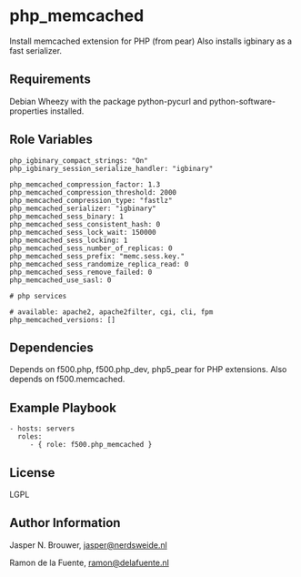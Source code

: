 php_memcached
========

Install memcached extension for PHP (from pear)
Also installs igbinary as a fast serializer.

Requirements
------------

Debian Wheezy with the package python-pycurl and python-software-properties installed.

Role Variables
--------------

    php_igbinary_compact_strings: "On"
    php_igbinary_session_serialize_handler: "igbinary"

    php_memcached_compression_factor: 1.3
    php_memcached_compression_threshold: 2000
    php_memcached_compression_type: "fastlz"
    php_memcached_serializer: "igbinary"
    php_memcached_sess_binary: 1
    php_memcached_sess_consistent_hash: 0
    php_memcached_sess_lock_wait: 150000
    php_memcached_sess_locking: 1
    php_memcached_sess_number_of_replicas: 0
    php_memcached_sess_prefix: "memc.sess.key."
    php_memcached_sess_randomize_replica_read: 0
    php_memcached_sess_remove_failed: 0
    php_memcached_use_sasl: 0

    # php services

    # available: apache2, apache2filter, cgi, cli, fpm
    php_memcached_versions: []

Dependencies
------------

Depends on f500.php, f500.php_dev, php5_pear for PHP extensions.
Also depends on f500.memcached.

Example Playbook
-------------------------

    - hosts: servers
      roles:
         - { role: f500.php_memcached }

License
-------

LGPL

Author Information
------------------

Jasper N. Brouwer, jasper@nerdsweide.nl

Ramon de la Fuente, ramon@delafuente.nl
